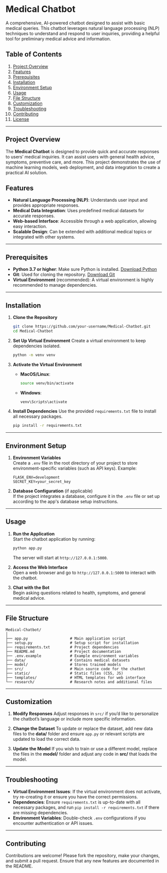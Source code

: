 # Medical Chatbot

A comprehensive, AI-powered chatbot designed to assist with basic medical queries. This chatbot leverages natural language processing (NLP) techniques to understand and respond to user inquiries, providing a helpful tool for preliminary medical advice and information.

## Table of Contents
1. [Project Overview](#project-overview)
2. [Features](#features)
3. [Prerequisites](#prerequisites)
4. [Installation](#installation)
5. [Environment Setup](#environment-setup)
6. [Usage](#usage)
7. [File Structure](#file-structure)
8. [Customization](#customization)
9. [Troubleshooting](#troubleshooting)
10. [Contributing](#contributing)
11. [License](#license)

---

## Project Overview
The **Medical Chatbot** is designed to provide quick and accurate responses to users’ medical inquiries. It can assist users with general health advice, symptoms, preventive care, and more. This project demonstrates the use of machine learning models, web deployment, and data integration to create a practical AI solution.

## Features
- **Natural Language Processing (NLP)**: Understands user input and provides appropriate responses.
- **Medical Data Integration**: Uses predefined medical datasets for accurate responses.
- **Web-based Interface**: Accessible through a web application, allowing easy interaction.
- **Scalable Design**: Can be extended with additional medical topics or integrated with other systems.

---

## Prerequisites

- **Python 3.7 or higher**: Make sure Python is installed. [Download Python](https://www.python.org/downloads/)
- **Git**: Used for cloning the repository. [Download Git](https://git-scm.com/downloads)
- **Virtual Environment** (recommended): A virtual environment is highly recommended to manage dependencies.

---

## Installation

1. **Clone the Repository**
   ```bash
   git clone https://github.com/your-username/Medical-Chatbot.git
   cd Medical-Chatbot
   ```

2. **Set Up Virtual Environment**
   Create a virtual environment to keep dependencies isolated.
   ```bash
   python -m venv venv
   ```

3. **Activate the Virtual Environment**
   - **MacOS/Linux**:
     ```bash
     source venv/bin/activate
     ```
   - **Windows**:
     ```bash
     venv\Scripts\activate
     ```

4. **Install Dependencies**
   Use the provided `requirements.txt` file to install all necessary packages.
   ```bash
   pip install -r requirements.txt
   ```

---

## Environment Setup

1. **Environment Variables**  
   Create a `.env` file in the root directory of your project to store environment-specific variables (such as API keys). Example:
   ```env
   FLASK_ENV=development
   SECRET_KEY=your_secret_key
   ```

2. **Database Configuration** (if applicable)  
   If the project integrates a database, configure it in the `.env` file or set up according to the app's database setup instructions.

---

## Usage

1. **Run the Application**  
   Start the chatbot application by running:
   ```bash
   python app.py
   ```
   The server will start at `http://127.0.0.1:5000`.

2. **Access the Web Interface**  
   Open a web browser and go to `http://127.0.0.1:5000` to interact with the chatbot.

3. **Chat with the Bot**  
   Begin asking questions related to health, symptoms, and general medical advice.

---

## File Structure

```
Medical-Chatbot/
│
├── app.py                   # Main application script
├── setup.py                 # Setup script for installation
├── requirements.txt         # Project dependencies
├── README.md                # Project documentation
├── .env.example             # Example environment variables
├── data/                    # Contains medical datasets
├── model/                   # Stores trained models
├── src/                     # Main source code for the chatbot
├── static/                  # Static files (CSS, JS)
├── templates/               # HTML templates for web interface
└── research/                # Research notes and additional files
```

---

## Customization

1. **Modify Responses**
   Adjust responses in `src/` if you’d like to personalize the chatbot’s language or include more specific information.

2. **Change the Dataset**
   To update or replace the dataset, add new data files to the **data/** folder and ensure `app.py` or relevant scripts are updated to load the correct data.

3. **Update the Model**
   If you wish to train or use a different model, replace the files in the **model/** folder and adjust any code in **src/** that loads the model.

---

## Troubleshooting

- **Virtual Environment Issues**: If the virtual environment does not activate, try re-creating it or ensure you have the correct permissions.
- **Dependencies**: Ensure `requirements.txt` is up-to-date with all necessary packages, and run `pip install -r requirements.txt` if there are missing dependencies.
- **Environment Variables**: Double-check `.env` configurations if you encounter authentication or API issues.

---

## Contributing

Contributions are welcome! Please fork the repository, make your changes, and submit a pull request. Ensure that any new features are documented in the README.





